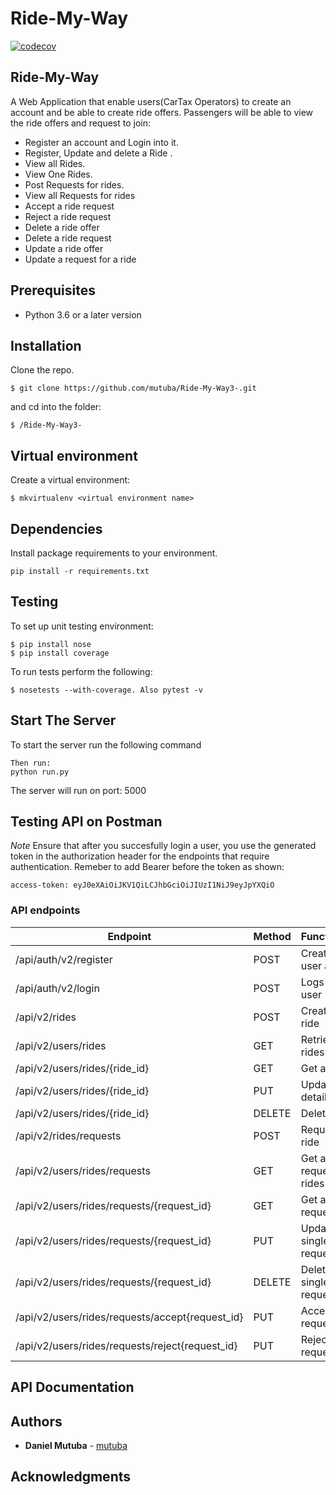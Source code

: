 # Ride-My-Way
[![codecov](https://codecov.io/gh/Mutuba/Ride-My-Way3-/branch/master/graph/badge.svg)](https://codecov.io/gh/Mutuba/Ride-My-Way3-)
## Ride-My-Way

A Web Application that enable users(CarTax Operators) to create an account and be able to create ride offers. Passengers will be able to view the ride offers and request to join:

- Register an account and Login into it.
- Register, Update and delete a Ride .
- View all Rides.
- View One Rides.
- Post Requests for rides.
- View all Requests for rides
- Accept a ride request
- Reject a ride request
- Delete a ride offer
- Delete a ride request
- Update a ride offer
- Update a request for a ride

## Prerequisites

- Python 3.6 or a later version

## Installation
Clone the repo.
```
$ git clone https://github.com/mutuba/Ride-My-Way3-.git
```
and cd into the folder:
```
$ /Ride-My-Way3-
```
## Virtual environment
Create a virtual environment:
```
$ mkvirtualenv <virtual environment name>
```
## Dependencies
Install package requirements to your environment.
```
pip install -r requirements.txt
```

## Testing
To set up unit testing environment:

```
$ pip install nose
$ pip install coverage
```

To run tests perform the following:

```
$ nosetests --with-coverage. Also pytest -v
```


## Start The Server
To start the server run the following command
```
Then run:
python run.py 
```
The server will run on port: 5000

## Testing API on Postman

*Note* Ensure that after you succesfully login a user, you use the generated token in the authorization header for the endpoints that require authentication. Remeber to add Bearer before the token as shown:
```
access-token: eyJ0eXAiOiJKV1QiLCJhbGciOiJIUzI1NiJ9eyJpYXQiO 
```


### API endpoints

| Endpoint | Method |  Functionality | Authentication |
| --- | --- | --- | --- |
| /api/auth/v2/register | POST | Creates a user account | FALSE
| /api/auth/v2/login | POST | Logs in a user | TRUE
| /api/v2/rides | POST | Creates a ride | TRUE
| /api/v2/users/rides | GET | Retrieves all rides | TRUE 
| /api/v2/users/rides/{ride_id} | GET | Get a ride | TRUE
| /api/v2/users/rides/{ride_id} | PUT | Update a ride details | TRUE
| /api/v2/users/rides/{ride_id} | DELETE | Delete a ride | TRUE
| /api/v2/rides/requests | POST | Request a ride | TRUE
| /api/v2/users/rides/requests | GET | Get all requests for rides | TRUE
| /api/v2/users/rides/requests/{request_id} | GET | Get a single request | TRUE
| /api/v2/users/rides/requests/{request_id} | PUT | Update a single request | TRUE
| /api/v2/users/rides/requests/{request_id} | DELETE | Delete a single request | TRUE
| /api/v2/users/rides/requests/accept{request_id} | PUT | Accept a request | TRUE
| /api/v2/users/rides/requests/reject{request_id} | PUT | Reject a request | TRUE


## API Documentation

## Authors

* **Daniel Mutuba** - [mutuba](https://github.com/mutuba)

## Acknowledgments
